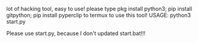 lot of hacking tool, easy to use!
please type pkg install python3; pip install gitpython; pip install pyperclip to termux to use this tool!
USAGE:
python3 start.py

Please use start.py, because I don't updated start.bat!!!
